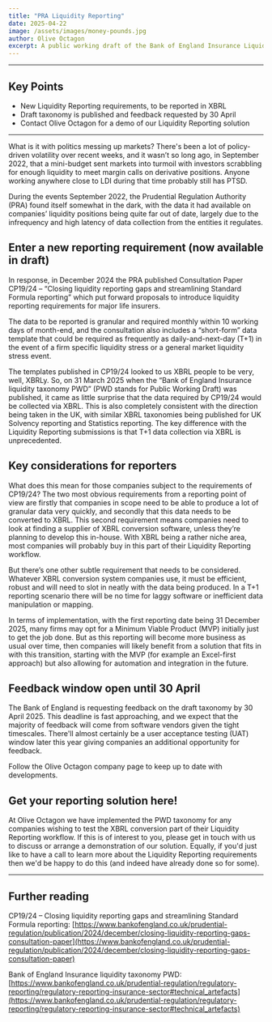 ```yaml
---
title: "PRA Liquidity Reporting"
date: 2025-04-22
image: /assets/images/money-pounds.jpg
author: Olive Octagon
excerpt: A public working draft of the Bank of England Insurance Liquidity Reporting XBRL taxonomy is out now with feedback requested by 30 April.
---
```


---

## Key Points

- New Liquidity Reporting requirements, to be reported in XBRL
- Draft taxonomy is published and feedback requested by 30 April
- Contact Olive Octagon for a demo of our Liquidity Reporting solution

---

What is it with politics messing up markets? There's been a lot of policy-driven volatility over recent weeks, and it wasn’t so long ago, in September 2022, that a mini-budget sent markets into turmoil with investors scrabbling for enough liquidity to meet margin calls on derivative positions. Anyone working anywhere close to LDI during that time probably still has PTSD.

During the events September 2022, the Prudential Regulation Authority (PRA) found itself somewhat in the dark, with the data it had available on companies’ liquidity positions being quite far out of date, largely due to the infrequency and high latency of data collection from the entities it regulates.

## Enter a new reporting requirement (now available in draft)

In response, in December 2024 the PRA published Consultation Paper CP19/24 – “Closing liquidity reporting gaps and streamlining Standard Formula reporting” which put forward proposals to introduce liquidity reporting requirements for major life insurers.

The data to be reported is granular and required monthly within 10 working days of month-end, and the consultation also includes a “short-form” data template that could be required as frequently as daily-and-next-day (T+1) in the event of a firm specific liquidity stress or a general market liquidity stress event.

The templates published in CP19/24 looked to us XBRL people to be very, well, XBRLy. So, on 31 March 2025 when the “Bank of England Insurance liquidity taxonomy PWD” (PWD stands for Public Working Draft) was published, it came as little surprise that the data required by CP19/24 would be collected via XBRL. This is also completely consistent with the direction being taken in the UK, with similar XBRL taxonomies being published for UK Solvency reporting and Statistics reporting. The key difference with the Liquidity Reporting submissions is that T+1 data collection via XBRL is unprecedented.

## Key considerations for reporters

What does this mean for those companies subject to the requirements of CP19/24? The two most obvious requirements from a reporting point of view are firstly that companies in scope need to be able to produce a lot of granular data very quickly, and secondly that this data needs to be converted to XBRL. This second requirement means companies need to look at finding a supplier of XBRL conversion software, unless they’re planning to develop this in-house. With XBRL being a rather niche area, most companies will probably buy in this part of their Liquidity Reporting workflow.

But there’s one other subtle requirement that needs to be considered. Whatever XBRL conversion system companies use, it must be efficient, robust and will need to slot in neatly with the data being produced. In a T+1 reporting scenario there will be no time for laggy software or inefficient data manipulation or mapping.

In terms of implementation, with the first reporting date being 31 December 2025, many firms may opt for a Minimum Viable Product (MVP) initially just to get the job done. But as this reporting will become more business as usual over time, then companies will likely benefit from a solution that fits in with this transition, starting with the MVP (for example an Excel-first approach) but also allowing for automation and integration in the future.

## Feedback window open until 30 April

The Bank of England is requesting feedback on the draft taxonomy by 30 April 2025. This deadline is fast approaching, and we expect that the majority of feedback will come from software vendors given the tight timescales. There'll almost certainly be a user acceptance testing (UAT) window later this year giving companies an additional opportunity for feedback.

Follow the Olive Octagon company page to keep up to date with developments.

## Get your reporting solution here!

At Olive Octagon we have implemented the PWD taxonomy for any companies wishing to test the XBRL conversion part of their Liquidity Reporting workflow. If this is of interest to you, please get in touch with us to discuss or arrange a demonstration of our solution. Equally, if you'd just like to have a call to learn more about the Liquidity Reporting requirements then we'd be happy to do this (and indeed have already done so for some).

---

## Further reading

CP19/24 – Closing liquidity reporting gaps and streamlining Standard Formula reporting: [https://www.bankofengland.co.uk/prudential-regulation/publication/2024/december/closing-liquidity-reporting-gaps-consultation-paper](https://www.bankofengland.co.uk/prudential-regulation/publication/2024/december/closing-liquidity-reporting-gaps-consultation-paper)

Bank of England Insurance liquidity taxonomy PWD: [https://www.bankofengland.co.uk/prudential-regulation/regulatory-reporting/regulatory-reporting-insurance-sector#technical_artefacts](https://www.bankofengland.co.uk/prudential-regulation/regulatory-reporting/regulatory-reporting-insurance-sector#technical_artefacts)